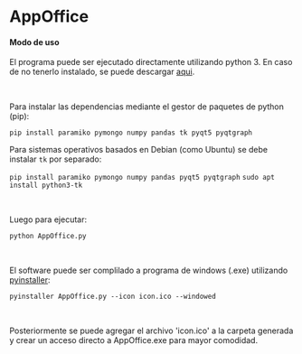 # AppOffice

#### Modo de uso
El programa puede ser ejecutado directamente utilizando python 3. En caso de no tenerlo instalado, se puede descargar [aqui](https://www.python.org/downloads/).

<br/>

Para instalar las dependencias mediante el gestor de paquetes de python (pip):

`pip install paramiko pymongo numpy pandas tk pyqt5 pyqtgraph`

Para sistemas operativos basados en Debian (como Ubuntu) se debe instalar `tk` por separado:

`pip install paramiko pymongo numpy pandas pyqt5 pyqtgraph`
`sudo apt install python3-tk`

<br/>

Luego para ejecutar:

`python AppOffice.py`

<br/>

El software puede ser complilado a programa de windows (.exe) utilizando [pyinstaller](https://pyinstaller.org/en/stable/):

`pyinstaller AppOffice.py --icon icon.ico --windowed`

<br/>

Posteriormente se puede agregar el archivo 'icon.ico' a la carpeta generada y crear un acceso directo a AppOffice.exe para mayor comodidad.
